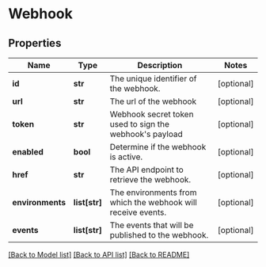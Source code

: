 # Webhook

## Properties
Name | Type | Description | Notes
------------ | ------------- | ------------- | -------------
**id** | **str** | The unique identifier of the webhook. | [optional] 
**url** | **str** | The url of the webhook | [optional] 
**token** | **str** | Webhook secret token used to sign the webhook&#39;s payload | [optional] 
**enabled** | **bool** | Determine if the webhook is active. | [optional] 
**href** | **str** | The API endpoint to retrieve the webhook. | [optional] 
**environments** | **list[str]** | The environments from which the webhook will receive events. | [optional] 
**events** | **list[str]** | The events that will be published to the webhook. | [optional] 

[[Back to Model list]](../README.md#documentation-for-models) [[Back to API list]](../README.md#documentation-for-api-endpoints) [[Back to README]](../README.md)


